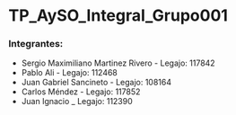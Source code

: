 # TP_AySO_Integral_Grupo001
### Integrantes:
 - Sergio Maximiliano Martinez Rivero - Legajo: 117842
 - Pablo Ali - Legajo: 112468
 - Juan Gabriel Sancineto - Legajo: 108164
 - Carlos Méndez - Legajo: 117852
 - Juan Ignacio _ Legajo: 112390
